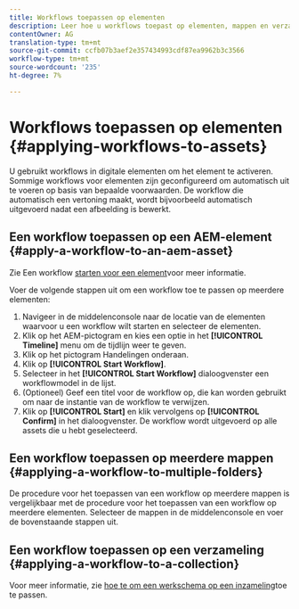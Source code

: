 ```yaml
---
title: Workflows toepassen op elementen
description: Leer hoe u workflows toepast op elementen, mappen en verzamelingen in Adobe Experience Manager-middelen.
contentOwner: AG
translation-type: tm+mt
source-git-commit: ccfb07b3aef2e357434993cdf87ea9962b3c3566
workflow-type: tm+mt
source-wordcount: '235'
ht-degree: 7%

---
```



# Workflows toepassen op elementen {#applying-workflows-to-assets}

U gebruikt workflows in digitale elementen om het element te activeren. Sommige workflows voor elementen zijn geconfigureerd om automatisch uit te voeren op basis van bepaalde voorwaarden. De workflow die automatisch een vertoning maakt, wordt bijvoorbeeld automatisch uitgevoerd nadat een afbeelding is bewerkt.

## Een workflow toepassen op een AEM-element {#apply-a-workflow-to-an-aem-asset}

Zie Een workflow [starten voor een element](/help/assets/manage-digital-assets.md#starting-a-workflow-on-an-asset)voor meer informatie.

Voer de volgende stappen uit om een workflow toe te passen op meerdere elementen:

1. Navigeer in de middelenconsole naar de locatie van de elementen waarvoor u een workflow wilt starten en selecteer de elementen.
1. Klik op het AEM-pictogram en kies een optie in het **[!UICONTROL Timeline]** menu om de tijdlijn weer te geven.
1. Klik op het pictogram Handelingen onderaan.
1. Klik op **[!UICONTROL Start Workflow]**.
1. Selecteer in het **[!UICONTROL Start Workflow]** dialoogvenster een workflowmodel in de lijst.
1. (Optioneel) Geef een titel voor de workflow op, die kan worden gebruikt om naar de instantie van de workflow te verwijzen.
1. Klik op **[!UICONTROL Start]** en klik vervolgens op **[!UICONTROL Confirm]** in het dialoogvenster. De workflow wordt uitgevoerd op alle assets die u hebt geselecteerd.

## Een workflow toepassen op meerdere mappen {#applying-a-workflow-to-multiple-folders}

De procedure voor het toepassen van een workflow op meerdere mappen is vergelijkbaar met de procedure voor het toepassen van een workflow op meerdere elementen. Selecteer de mappen in de middelenconsole en voer de bovenstaande stappen uit.

## Een workflow toepassen op een verzameling {#applying-a-workflow-to-a-collection}

Voor meer informatie, zie [hoe te om een werkschema op een inzameling](/help/assets/manage-collections.md#run-a-workflow-on-a-collection)toe te passen.
